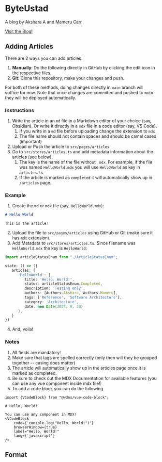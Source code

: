 # ByteUstad

A blog by [Akshara A](https://github.com/akshara-a) and [Mameru Carr](https://github.com/mameru-carr)

[Visit the Blog!](https://byteustad.onrender.com/)

## Adding Articles
There are 2 ways you can add articles:
1. __Manually__: Do the following directly in GitHub by clicking the edit icon in the respective files.
2. __Git__: Clone this repository, make your changes and push.

For both of these methods, doing changes directly in `main` branch will suffice for now. Note that
once changes are commited and pushed to `main` they will be deployed automatically.
### Instructions
1. Write the article in an `md` file in a Markdown editor of your choice (say, Obsidian). Or write it directly in a `mdx` file in a code editor (say, VS Code).
    1. If you write in a `md` file before uploading change the extension to `mdx`
    2. The file name should not contain spaces and should be camel cased (important)
2. Upload or Push the article to `src/pages/articles`
3. Go to `src/stores/articles.ts` and add metadata information about the articles (see below).
    1. The key is the name of the file without `.mdx`. For example, if the file was named `HelloWorld.mdx` you will use `HelloWorld` as key in `articles.ts`
    2. If the article is marked as `completed` it will automatically show up in `/articles` page.

### Example

1. Create the `md` or `mdx` file (say, `HelloWorld.mdx`):
```md
# Hello World

This is the article!
```

2. Upload the file to `src/pages/articles` using GitHub or Git (make sure it has `mdx` extension).
3. Add Metadata to `src/stores/articles.ts`. Since filename was `HelloWorld.mdx` the key is `HelloWorld`:

```ts
import articleStatusEnum from "./ArticleStatusEnum";

state: () => ({
   articles: {
      'HelloWorld': {
         title: 'Hello, World!',
         status: articleStatusEnum.Completed,
         description: 'Testing only',
         authors: [Authors.Akshara, Authors.Mameru],
         tags: ['Reference', 'Software Architecture'],
         category: 'Architecture',
         date: new Date(2024, 9, 30)
      },
   }
})
```
4. And, voila!

### Notes
1. All fields are mandatory!
2. Make sure that tags are spelled correctly (only then will they be grouped together -- casing does matter)
3. The article will automatically show up in the articles page once it is marked as completed.
4. Be sure to check out the MDX Documentation for available features (you can use any vue component inside mdx file!)
5. To add a code block you can do the following
```
import {VCodeBlock} from "@wdns/vue-code-block";

# Hello, World!

You can use any component in MDX!
<VCodeBlock
    code={'console.log("Hello, World!")'}
    browserWindow={true}
    label="Hello, World!"
    lang={'javascript'}
/>
```
## Format